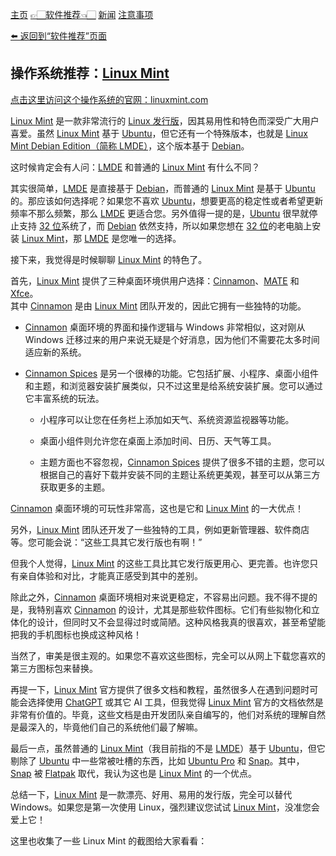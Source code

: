 [主页](./)      [👉🏻软件推荐👈🏻](./software)      [新闻](./news)      [注意事项](./notes)

[⬅️ 返回到“软件推荐”页面](./software)

## 操作系统推荐：[Linux Mint](https://linuxmint.com/)

[点击这里访问这个操作系统的官网：linuxmint.com](https://linuxmint.com/)

[Linux Mint](https://linuxmint.com/) 是一款非常流行的 [Linux 发行版](https://zh.m.wikipedia.org/wiki/Linux%E5%8F%91%E8%A1%8C%E7%89%88)，因其易用性和特色而深受广大用户喜爱。虽然 [Linux Mint](https://linuxmint.com/) 基于 [Ubuntu](https://ubuntu.com/)，但它还有一个特殊版本，也就是 [Linux Mint Debian Edition（简称 LMDE）](https://www.linuxmint.com/download_lmde.php)，这个版本基于 [Debian](https://www.debian.org/)。

这时候肯定会有人问：[LMDE](https://www.linuxmint.com/download_lmde.php) 和普通的 [Linux Mint](https://linuxmint.com/) 有什么不同？

其实很简单，[LMDE](https://www.linuxmint.com/download_lmde.php) 是直接基于 [Debian](https://www.debian.org/)，而普通的 [Linux Mint](https://linuxmint.com/) 是基于 [Ubuntu](https://ubuntu.com/) 的。那应该如何选择呢？如果您不喜欢 [Ubuntu](https://ubuntu.com/)，想要更高的稳定性或者希望更新频率不那么频繁，那么 [LMDE](https://www.linuxmint.com/download_lmde.php) 更适合您。另外值得一提的是，[Ubuntu](https://ubuntu.com/) 很早就停止支持 [32 位](https://zh.m.wikipedia.org/wiki/32%E4%BD%8D%E5%85%83)系统了，而 [Debian](https://www.debian.org/) 依然支持，所以如果您想在 [32 位](https://zh.m.wikipedia.org/wiki/32%E4%BD%8D%E5%85%83)的老电脑上安装 [Linux Mint](https://linuxmint.com/)，那 [LMDE](https://www.linuxmint.com/download_lmde.php) 是您唯一的选择。

接下来，我觉得是时候聊聊 [Linux Mint](https://linuxmint.com/) 的特色了。

首先，[Linux Mint](https://linuxmint.com/) 提供了三种桌面环境供用户选择：[Cinnamon](https://projects.linuxmint.com/cinnamon/)、[MATE](https://mate-desktop.org/zh_cn/) 和 [Xfce](https://www.xfce.org/?lang=zh_CN)。  
其中 [Cinnamon](https://projects.linuxmint.com/cinnamon/) 是由 [Linux Mint](https://linuxmint.com/) 团队开发的，因此它拥有一些独特的功能。

- [Cinnamon](https://projects.linuxmint.com/cinnamon/) 桌面环境的界面和操作逻辑与 Windows 非常相似，这对刚从 Windows 迁移过来的用户来说无疑是个好消息，因为他们不需要花太多时间适应新的系统。
  
- [Cinnamon Spices](https://cinnamon-spices.linuxmint.com/) 是另一个很棒的功能。它包括扩展、小程序、桌面小组件和主题，和浏览器安装扩展类似，只不过这里是给系统安装扩展。您可以通过它丰富系统的玩法。

  - 小程序可以让您在任务栏上添加如天气、系统资源监视器等功能。
  
  - 桌面小组件则允许您在桌面上添加时间、日历、天气等工具。

  - 主题方面也不容忽视，[Cinnamon Spices](https://cinnamon-spices.linuxmint.com/) 提供了很多不错的主题，您可以根据自己的喜好下载并安装不同的主题让系统更美观，甚至可以从第三方获取更多的主题。

[Cinnamon](https://projects.linuxmint.com/cinnamon/) 桌面环境的可玩性非常高，这也是它和 [Linux Mint](https://linuxmint.com/) 的一大优点！

另外，[Linux Mint](https://linuxmint.com/) 团队还开发了一些独特的工具，例如更新管理器、软件商店等。您可能会说：“这些工具其它发行版也有啊！”

但我个人觉得，[Linux Mint](https://linuxmint.com/) 的这些工具比其它发行版更用心、更完善。也许您只有亲自体验和对比，才能真正感受到其中的差别。

除此之外，[Cinnamon](https://projects.linuxmint.com/cinnamon/) 桌面环境相对来说更稳定，不容易出问题。我不得不提的是，我特别喜欢 [Cinnamon](https://projects.linuxmint.com/cinnamon/) 的设计，尤其是那些软件图标。它们有些拟物化和立体化的设计，但同时又不会显得过时或简陋。这种风格我真的很喜欢，甚至希望能把我的手机图标也换成这种风格！

当然了，审美是很主观的。如果您不喜欢这些图标，完全可以从网上下载您喜欢的第三方图标包来替换。

再提一下，[Linux Mint](https://linuxmint.com/) 官方提供了很多文档和教程，虽然很多人在遇到问题时可能会选择使用 [ChatGPT](https://chatgpt.com/) 或其它 AI 工具，但我觉得 [Linux Mint](https://linuxmint.com/) 官方的文档依然是非常有价值的。毕竟，这些文档是由开发团队亲自编写的，他们对系统的理解自然是最深入的，毕竟他们自己的系统他们最了解嘛。

最后一点，虽然普通的 [Linux Mint](https://linuxmint.com/)（我目前指的不是 [LMDE](https://www.linuxmint.com/download_lmde.php)）基于 [Ubuntu](https://ubuntu.com/)，但它剔除了 [Ubuntu](https://ubuntu.com/) 中一些常被吐槽的东西，比如 [Ubuntu Pro](https://ubuntu.com/pro/) 和 [Snap](https://snapcraft.io/)。其中，[Snap](https://snapcraft.io/) 被 [Flatpak](https://flatpak.org/) 取代，我认为这也是 [Linux Mint](https://linuxmint.com/) 的一个优点。

总结一下，[Linux Mint](https://linuxmint.com/) 是一款漂亮、好用、易用的发行版，完全可以替代 Windows。如果您是第一次使用 Linux，强烈建议您试试 [Linux Mint](https://linuxmint.com/)，没准您会爱上它！

这里也收集了一些 Linux Mint 的截图给大家看看：
